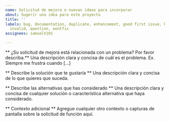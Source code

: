 ```yaml
---
name: Solicitud de mejora o nuevas ideas para incorporar
about: Sugerir una idea para este proyecto
title: ''
labels: bug, documentation, duplicate, enhancement, good first issue, help wanted,
  invalid, question, wontfix
assignees: samuelV101

---
```


** ¿Su solicitud de mejora está relacionada con un problema? Por favor describa.**
Una descripción clara y concisa de cuál es el problema. Ex. Siempre me frustra cuando [...]

** Describe la solución que te gustaría **
Una descripción clara y concisa de lo que quieres que suceda.

** Describe las alternativas que has considerado **
Una descripción clara y concisa de cualquier solución o característica alternativa que haya considerado.

** Contexto adicional **
Agregue cualquier otro contexto o capturas de pantalla sobre la solicitud de función aquí.

